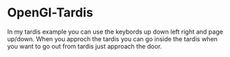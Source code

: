 # OpenGl-Tardis
In my tardis example you can use the keybords up down left right and page up/down.
When you approch the tardis you can go inside the tardis when you want to go out from tardis just approach the door. 
